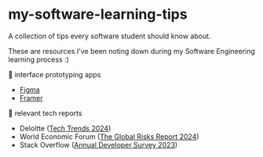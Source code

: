# my-software-learning-tips
A collection of tips every software student should know about.

These are resources I've been noting down during my Software Engineering learning process :)

:construction: interface prototyping apps
- [Figma](https://www.figma.com/)
- [Framer](https://www.framer.com/)


:newspaper: relevant tech reports
- Deloitte ([Tech Trends 2024](https://www2.deloitte.com/ro/en/pages/about-deloitte/articles/deloitte-tech-trends-2024.html))
- World Economic Forum ([The Global Risks Report 2024](https://www3.weforum.org/docs/WEF_The_Global_Risks_Report_2024.pdf))
- Stack Overflow ([Annual Developer Survey 2023](https://survey.stackoverflow.co/))
